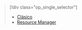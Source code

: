 > [!div class="op_single_selector"]
> * [Clásico](../articles/virtual-machines/virtual-machines-linux-classic-troubleshoot-deployment-new-vm.md)
> * [Resource Manager](../articles/virtual-machines/virtual-machines-linux-troubleshoot-deployment-new-vm.md)
> 
> 

